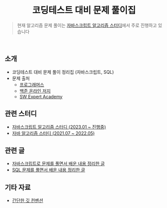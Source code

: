 <h1 align='center'>코딩테스트 대비 문제 풀이집</h1>

> 현재 알고리즘 문제 풀이는 [자바스크립트 알고리즘 스터디](https://github.com/js-study-algorithm/algorithm-study)에서 주로 진행하고 있습니다

<br />

## 소개

- 코딩테스트 대비 문제 풀이 정리집 (자바스크립트, SQL)
- 문제 출처
  - [프로그래머스](https://programmers.co.kr/)
  - [백준 온라인 저지](https://www.acmicpc.net/)
  - [SW Expert Academy](https://swexpertacademy.com/main/main.do)

## 관련 스터디

- [자바스크립트 알고리즘 스터디 (2023.01 ~ 진행중)](https://github.com/js-study-algorithm/algorithm-study)
- [자바 알고리즘 스터디 (2021.07 ~ 2022.05)](https://github.com/SSAFY-11-Algorithm-Study/AlgorithmStudy)

## 관련 글

- [자바스크립트로 문제를 풀면서 배운 내용 정리한 글](https://anottrx.github.io/study/javascript_algorithm/)
- [SQL 문제를 풀면서 배운 내용 정리한 글](https://anottrx.github.io/study/sql/)

## 기타 자료

- [간단한 깃 컨벤션](https://github.com/anottrx/problem-solving/wiki/Git-Convention)

<br />
